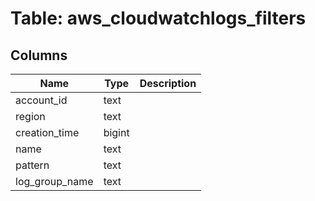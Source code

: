 
# Table: aws_cloudwatchlogs_filters

## Columns
| Name        | Type           | Description  |
| ------------- | ------------- | -----  |
|account_id|text||
|region|text||
|creation_time|bigint||
|name|text||
|pattern|text||
|log_group_name|text||
